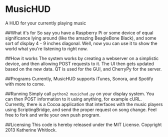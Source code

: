 MusicHUD
========

A HUD for your currently playing music  

##What it's for
So say you have a Raspberry Pi or some device of equal significance lying around (like the amazing BeagleBone Black),
and some sort of display 4 - 9 inches diagonal. Well, now you can use it to show the world what you're listening to right now.

##How it works
The system works by creating a webserver on a simplistic device, and then allowing POST requests to it. The UI then gets updated
based on the new data. QT is used for the GUI, and CherryPy for the server.

##Programs
Currently, MusicHUD supports iTunes, Sonora, and Spotify with more to come.

##Running
Simply call `python2 musichud.py` on your display system. You can then POST information to it using anything, for example cURL.
Currently, there is a Cocoa application that interfaces with the music players using ScriptingBridge, and send the proper request
on song change. Feel free to fork and write your own push program.

##Licensing
This code is hereby released under the MIT License. Copyright 2013 Katherine Whitlock.
